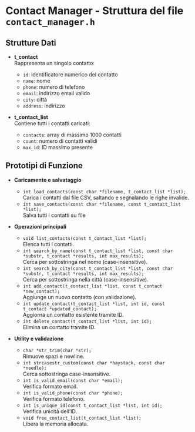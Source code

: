# Contact Manager - Struttura del file `contact_manager.h`

## Strutture Dati

- **t_contact**  
  Rappresenta un singolo contatto:
  - `id`: identificatore numerico del contatto
  - `name`: nome
  - `phone`: numero di telefono
  - `email`: indirizzo email valido
  - `city`: città
  - `address`: indirizzo

- **t_contact_list**  
  Contiene tutti i contatti caricati:
  - `contacts`: array di massimo 1000 contatti
  - `count`: numero di contatti validi
  - `max_id`: ID massimo presente

## Prototipi di Funzione

- **Caricamento e salvataggio**
  - `int load_contacts(const char *filename, t_contact_list *list);`  
    Carica i contatti dal file CSV, saltando e segnalando le righe invalide.
  - `int save_contacts(const char *filename, const t_contact_list *list);`  
    Salva tutti i contatti su file

- **Operazioni principali**
  - `void list_contacts(const t_contact_list *list);`  
    Elenca tutti i contatti.
  - `int search_by_name(const t_contact_list *list, const char *substr, t_contact *results, int max_results);`  
    Cerca per sottostringa nel nome (case-insensitive).
  - `int search_by_city(const t_contact_list *list, const char *substr, t_contact *results, int max_results);`  
    Cerca per sottostringa nella città (case-insensitive).
  - `int add_contact(t_contact_list *list, const t_contact *new_contact);`  
    Aggiunge un nuovo contatto (con validazione).
  - `int update_contact(t_contact_list *list, int id, const t_contact *updated_contact);`  
    Aggiorna un contatto esistente tramite ID.
  - `int delete_contact(t_contact_list *list, int id);`  
    Elimina un contatto tramite ID.

- **Utility e validazione**
  - `char *str_trim(char *str);`  
    Rimuove spazi e newline.
  - `int strcasestr_custom(const char *haystack, const char *needle);`  
    Cerca sottostringa case-insensitive.
  - `int is_valid_email(const char *email);`  
    Verifica formato email.
  - `int is_valid_phone(const char *phone);`  
    Verifica formato telefono.
  - `int is_unique_id(const t_contact_list *list, int id);`  
    Verifica unicità dell’ID.
  - `void free_contact_list(t_contact_list *list);`  
    Libera la memoria allocata.